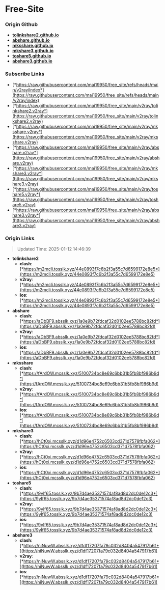 # Free-Site

### Origin Github

- [**tolinkshare2.github.io**](https://github.com/tolinkshare2/tolinkshare2.github.io)
- [**abshare.github.io**](https://github.com/abshare/abshare.github.io)
- [**mksshare.github.io**](https://github.com/mksshare/mksshare.github.io)
- [**mkshare3.github.io**](https://github.com/mkshare3/mkshare3.github.io)
- [**toshare5.github.io**](https://github.com/toshare5/toshare5.github.io)
- [**abshare3.github.io**](https://github.com/abshare3/abshare3.github.io)

### Subscribe Links

- [*https://raw.githubusercontent.com/mai19950/free_site/refs/heads/main/v2ray/index*](https://raw.githubusercontent.com/mai19950/free_site/refs/heads/main/v2ray/index)
- [*https://raw.githubusercontent.com/mai19950/free_site/main/v2ray/tolinkshare2.v2ray*](https://raw.githubusercontent.com/mai19950/free_site/main/v2ray/tolinkshare2.v2ray)
- [*https://raw.githubusercontent.com/mai19950/free_site/main/v2ray/mksshare.v2ray*](https://raw.githubusercontent.com/mai19950/free_site/main/v2ray/mksshare.v2ray)
- [*https://raw.githubusercontent.com/mai19950/free_site/main/v2ray/abshare.v2ray*](https://raw.githubusercontent.com/mai19950/free_site/main/v2ray/abshare.v2ray)
- [*https://raw.githubusercontent.com/mai19950/free_site/main/v2ray/mkshare3.v2ray*](https://raw.githubusercontent.com/mai19950/free_site/main/v2ray/mkshare3.v2ray)
- [*https://raw.githubusercontent.com/mai19950/free_site/main/v2ray/toshare5.v2ray*](https://raw.githubusercontent.com/mai19950/free_site/main/v2ray/toshare5.v2ray)
- [*https://raw.githubusercontent.com/mai19950/free_site/main/v2ray/abshare3.v2ray*](https://raw.githubusercontent.com/mai19950/free_site/main/v2ray/abshare3.v2ray)

### Origin Links

> Updated Time: 2025-01-12 14:46:39

- **tolinkshare2**
  - **clash**: [*https://m2mcli.tosslk.xyz/44e0893f7c6b2f3a55c7d6599172e8e5*](https://m2mcli.tosslk.xyz/44e0893f7c6b2f3a55c7d6599172e8e5)
  - **v2ray**: [*https://m2mcli.tosslk.xyz/44e0893f7c6b2f3a55c7d6599172e8e5*](https://m2mcli.tosslk.xyz/44e0893f7c6b2f3a55c7d6599172e8e5)
  - **ios**: [*https://m2mcli.tosslk.xyz/44e0893f7c6b2f3a55c7d6599172e8e5*](https://m2mcli.tosslk.xyz/44e0893f7c6b2f3a55c7d6599172e8e5)
- **abshare**
  - **clash**: [*https://aDbBF9.absslk.xyz/1a0e9b72fdcaf32d0102ee5788bc82fd*](https://aDbBF9.absslk.xyz/1a0e9b72fdcaf32d0102ee5788bc82fd)
  - **v2ray**: [*https://aDbBF9.absslk.xyz/1a0e9b72fdcaf32d0102ee5788bc82fd*](https://aDbBF9.absslk.xyz/1a0e9b72fdcaf32d0102ee5788bc82fd)
  - **ios**: [*https://aDbBF9.absslk.xyz/1a0e9b72fdcaf32d0102ee5788bc82fd*](https://aDbBF9.absslk.xyz/1a0e9b72fdcaf32d0102ee5788bc82fd)
- **mksshare**
  - **clash**: [*https://fArdOW.mcsslk.xyz/5100734bc8e69c6bb31b5fb8bf986b9d*](https://fArdOW.mcsslk.xyz/5100734bc8e69c6bb31b5fb8bf986b9d)
  - **v2ray**: [*https://fArdOW.mcsslk.xyz/5100734bc8e69c6bb31b5fb8bf986b9d*](https://fArdOW.mcsslk.xyz/5100734bc8e69c6bb31b5fb8bf986b9d)
  - **ios**: [*https://fArdOW.mcsslk.xyz/5100734bc8e69c6bb31b5fb8bf986b9d*](https://fArdOW.mcsslk.xyz/5100734bc8e69c6bb31b5fb8bf986b9d)
- **mkshare3**
  - **clash**: [*https://hCt0xi.mcsslk.xyz/d1d96e4752c6503cd371d7578fbfa062*](https://hCt0xi.mcsslk.xyz/d1d96e4752c6503cd371d7578fbfa062)
  - **v2ray**: [*https://hCt0xi.mcsslk.xyz/d1d96e4752c6503cd371d7578fbfa062*](https://hCt0xi.mcsslk.xyz/d1d96e4752c6503cd371d7578fbfa062)
  - **ios**: [*https://hCt0xi.mcsslk.xyz/d1d96e4752c6503cd371d7578fbfa062*](https://hCt0xi.mcsslk.xyz/d1d96e4752c6503cd371d7578fbfa062)
- **toshare5**
  - **clash**: [*https://9ylf65.tosslk.xyz/9b7d4ae35371574af8ad8d2dc0de12c3*](https://9ylf65.tosslk.xyz/9b7d4ae35371574af8ad8d2dc0de12c3)
  - **v2ray**: [*https://9ylf65.tosslk.xyz/9b7d4ae35371574af8ad8d2dc0de12c3*](https://9ylf65.tosslk.xyz/9b7d4ae35371574af8ad8d2dc0de12c3)
  - **ios**: [*https://9ylf65.tosslk.xyz/9b7d4ae35371574af8ad8d2dc0de12c3*](https://9ylf65.tosslk.xyz/9b7d4ae35371574af8ad8d2dc0de12c3)
- **abshare3**
  - **clash**: [*https://niNuwW.absslk.xyz/d1df17207fa79c032d8404a547917b61*](https://niNuwW.absslk.xyz/d1df17207fa79c032d8404a547917b61)
  - **v2ray**: [*https://niNuwW.absslk.xyz/d1df17207fa79c032d8404a547917b61*](https://niNuwW.absslk.xyz/d1df17207fa79c032d8404a547917b61)
  - **ios**: [*https://niNuwW.absslk.xyz/d1df17207fa79c032d8404a547917b61*](https://niNuwW.absslk.xyz/d1df17207fa79c032d8404a547917b61)
